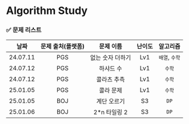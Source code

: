 # Algorithm Study

### ✅ 문제 리스트
|날짜|문제 출처(플랫폼)|문제 이름|난이도|알고리즘|
|:---:|:---:|:---:|:---:|:---:|
|24.07.11|PGS|없는 숫자 더하기|Lv1|```배열```, ```수학```|
|24.07.12|PGS|하샤드 수|Lv1|```수학```|
|24.07.12|PGS|콜라츠 추측|Lv1|```수학```|
|25.01.05|PGS|콜라 문제|Lv1|```수학```|
|25.01.05|BOJ|계단 오르기|S3|```DP```|
|25.01.06|BOJ|2*n 타일링 2|S3|```DP```|
